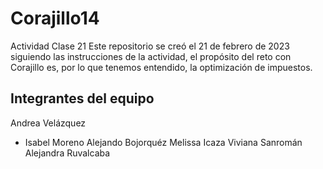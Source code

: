 # Corajillo14
Actividad Clase 21
Este repositorio se creó el 21 de febrero de 2023 siguiendo las instrucciones de la actividad, el propósito del reto con Corajillo es, por lo que tenemos entendido, la optimización de impuestos.
## Integrantes del equipo
Andrea Velázquez
- Isabel Moreno
Alejando Bojorquéz
Melissa Icaza
Viviana Sanromán
Alejandra Ruvalcaba
